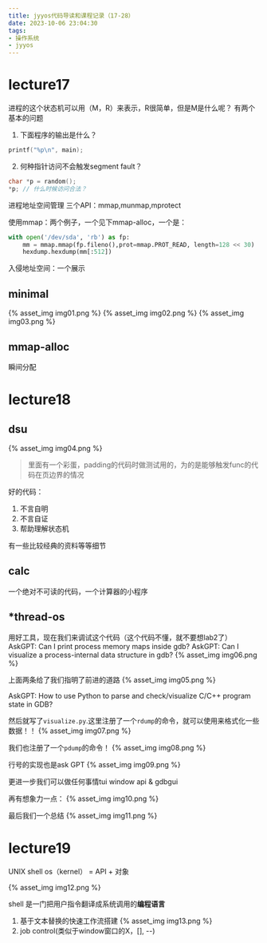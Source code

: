```yaml
---
title: jyyos代码导读和课程记录（17-28）
date: 2023-10-06 23:04:30
tags:
- 操作系统
- jyyos
---
```


# lecture17
进程的这个状态机可以用（M，R）来表示，R很简单，但是M是什么呢？
有两个基本的问题
1. 下面程序的输出是什么？
```c
printf("%p\n", main);
```
2. 何种指针访问不会触发segment fault？
```c
char *p = random();
*p; // 什么时候访问合法？ 
```

进程地址空间管理
三个API：mmap,munmap,mprotect

使用mmap：两个例子，一个见下mmap-alloc，一个是：
```python
with open('/dev/sda', 'rb') as fp:
    mm = mmap.mmap(fp.fileno(),prot=mmap.PROT_READ, length=128 << 30)
    hexdump.hexdump(mm[:512])
```

入侵地址空间：一个展示

## minimal
{% asset_img img01.png %}
{% asset_img img02.png %}
{% asset_img img03.png %}

## mmap-alloc
瞬间分配

# lecture18

## dsu

{% asset_img img04.png %}

> 里面有一个彩蛋，padding的代码时做测试用的，为的是能够触发func的代码在页边界的情况

好的代码：
1. 不言自明
2. 不言自证
3. 帮助理解状态机

有一些比较经典的资料等等细节

## calc
一个绝对不可读的代码，一个计算器的小程序

## *thread-os
用好工具，现在我们来调试这个代码（这个代码不懂，就不要想lab2了）
AskGPT: Can I print process memory maps inside gdb?
AskGPT: Can I visualize a process-internal data structure in gdb?
{% asset_img img06.png %}

上面两条给了我们指明了前进的道路
{% asset_img img05.png %}

AskGPT: How to use Python to parse and check/visualize C/C++ program state in GDB?

然后就写了`visualize.py`.这里注册了一个`rdump`的命令，就可以使用来格式化一些数据！！
{% asset_img img07.png %}

我们也注册了一个`pdump`的命令！
{% asset_img img08.png %}

行号的实现也是ask GPT
{% asset_img img09.png %}




更进一步我们可以做任何事情tui window api & gdbgui

再有想象力一点：
{% asset_img img10.png %}

最后我们一个总结
{% asset_img img11.png %}

# lecture19

UNIX shell
os（kernel） = API + 对象

{% asset_img img12.png %}

shell 是一门把用户指令翻译成系统调用的**编程语言**

1. 基于文本替换的快速工作流搭建
{% asset_img img13.png %}
2. job control(类似于window窗口的X，[], --)
